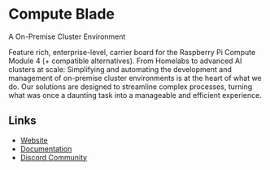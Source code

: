 # Compute Blade

A On-Premise Cluster Environment

Feature rich, enterprise-level, carrier board for the Raspberry Pi Compute Module 4 (+ compatible alternatives). From Homelabs to advanced AI clusters at scale: Simplifying and automating the development and management of on-premise cluster environments is at the heart of what we do. Our solutions are designed to streamline complex processes, turning what was once a daunting task into a manageable and efficient experience.

## Links

- [Website](https://computeblade.com/)
- [Documentation](https://docs.computeblade.com)
- [Discord Community](https://discord.com/invite/uptime-industries-952334175501946902)
